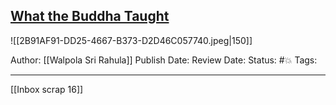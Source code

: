 
## [What the Buddha Taught](https://www.amazon.com/What-Buddha-Taught-audiobook/dp/B01NCU9T9U/ref=sr_1_1?crid=1QV0K3XEB6335&keywords=what+the+buddha+taught&qid=1657556434&sprefix=what+the+buddha%2Caps%2C523&sr=8-1)

![[2B91AF91-DD25-4667-B373-D2D46C057740.jpeg|150]]

Author: [[Walpola Sri Rahula]]
Publish Date:
Review Date:
Status: #💥
Tags:

___

[[Inbox scrap 16]]


